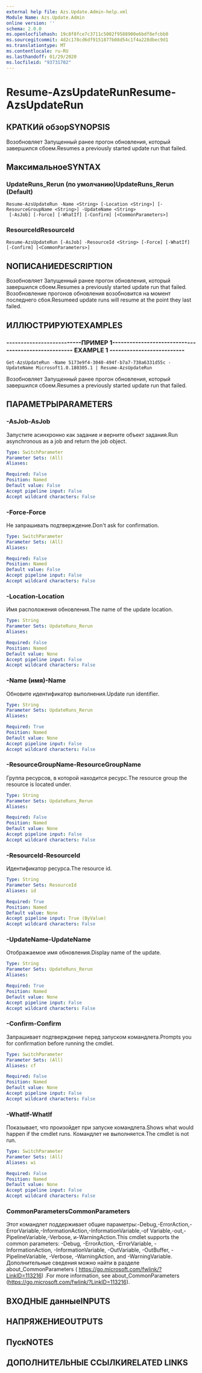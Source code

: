 ```yaml
---
external help file: Azs.Update.Admin-help.xml
Module Name: Azs.Update.Admin
online version: ''
schema: 2.0.0
ms.openlocfilehash: 19c8f8fce7c3711c5002f9588900e6bdf8efcbb0
ms.sourcegitcommit: 4d2c178cd6df9151877b08d54c1f4a228dbec9d1
ms.translationtype: MT
ms.contentlocale: ru-RU
ms.lasthandoff: 01/29/2020
ms.locfileid: "93731702"
---
```

# <span data-ttu-id="2e079-101">Resume-AzsUpdateRun</span><span class="sxs-lookup"><span data-stu-id="2e079-101">Resume-AzsUpdateRun</span></span>

## <span data-ttu-id="2e079-102">КРАТКИй обзор</span><span class="sxs-lookup"><span data-stu-id="2e079-102">SYNOPSIS</span></span>
<span data-ttu-id="2e079-103">Возобновляет Запущенный ранее прогон обновления, который завершился сбоем.</span><span class="sxs-lookup"><span data-stu-id="2e079-103">Resumes a previously started update run that failed.</span></span>

## <span data-ttu-id="2e079-104">Максимальное</span><span class="sxs-lookup"><span data-stu-id="2e079-104">SYNTAX</span></span>

### <span data-ttu-id="2e079-105">UpdateRuns_Rerun (по умолчанию)</span><span class="sxs-lookup"><span data-stu-id="2e079-105">UpdateRuns_Rerun (Default)</span></span>
```
Resume-AzsUpdateRun -Name <String> [-Location <String>] [-ResourceGroupName <String>] -UpdateName <String>
 [-AsJob] [-Force] [-WhatIf] [-Confirm] [<CommonParameters>]
```

### <span data-ttu-id="2e079-106">ResourceId</span><span class="sxs-lookup"><span data-stu-id="2e079-106">ResourceId</span></span>
```
Resume-AzsUpdateRun [-AsJob] -ResourceId <String> [-Force] [-WhatIf] [-Confirm] [<CommonParameters>]
```

## <span data-ttu-id="2e079-107">NОПИСАНИЕ</span><span class="sxs-lookup"><span data-stu-id="2e079-107">DESCRIPTION</span></span>
<span data-ttu-id="2e079-108">Возобновляет Запущенный ранее прогон обновления, который завершился сбоем.</span><span class="sxs-lookup"><span data-stu-id="2e079-108">Resumes a previously started update run that failed.</span></span> <span data-ttu-id="2e079-109">Возобновление прогонов обновления возобновится на момент последнего сбоя.</span><span class="sxs-lookup"><span data-stu-id="2e079-109">Resumeed update runs will resume at the point they last failed.</span></span>

## <span data-ttu-id="2e079-110">ИЛЛЮСТРИРУЮТ</span><span class="sxs-lookup"><span data-stu-id="2e079-110">EXAMPLES</span></span>

### <span data-ttu-id="2e079-111">--------------------------ПРИМЕР 1--------------------------</span><span class="sxs-lookup"><span data-stu-id="2e079-111">-------------------------- EXAMPLE 1 --------------------------</span></span>
```
Get-AzsUpdateRun -Name 5173e9f4-3040-494f-b7a7-738a6331d55c -UpdateName Microsoft1.0.180305.1 | Resume-AzsUpdateRun
```

<span data-ttu-id="2e079-112">Возобновляет Запущенный ранее прогон обновления, который завершился сбоем.</span><span class="sxs-lookup"><span data-stu-id="2e079-112">Resumes a previously started update run that failed.</span></span>

## <span data-ttu-id="2e079-113">ПАРАМЕТРЫ</span><span class="sxs-lookup"><span data-stu-id="2e079-113">PARAMETERS</span></span>

### <span data-ttu-id="2e079-114">-AsJob</span><span class="sxs-lookup"><span data-stu-id="2e079-114">-AsJob</span></span>
<span data-ttu-id="2e079-115">Запустите асинхронно как задание и верните объект задания.</span><span class="sxs-lookup"><span data-stu-id="2e079-115">Run asynchronous as a job and return the job object.</span></span>

```yaml
Type: SwitchParameter
Parameter Sets: (All)
Aliases: 

Required: False
Position: Named
Default value: False
Accept pipeline input: False
Accept wildcard characters: False
```

### <span data-ttu-id="2e079-116">-Force</span><span class="sxs-lookup"><span data-stu-id="2e079-116">-Force</span></span>
<span data-ttu-id="2e079-117">Не запрашивать подтверждение.</span><span class="sxs-lookup"><span data-stu-id="2e079-117">Don't ask for confirmation.</span></span>

```yaml
Type: SwitchParameter
Parameter Sets: (All)
Aliases: 

Required: False
Position: Named
Default value: False
Accept pipeline input: False
Accept wildcard characters: False
```

### <span data-ttu-id="2e079-118">-Location</span><span class="sxs-lookup"><span data-stu-id="2e079-118">-Location</span></span>
<span data-ttu-id="2e079-119">Имя расположения обновления.</span><span class="sxs-lookup"><span data-stu-id="2e079-119">The name of the update location.</span></span>

```yaml
Type: String
Parameter Sets: UpdateRuns_Rerun
Aliases: 

Required: False
Position: Named
Default value: None
Accept pipeline input: False
Accept wildcard characters: False
```

### <span data-ttu-id="2e079-120">-Name (имя)</span><span class="sxs-lookup"><span data-stu-id="2e079-120">-Name</span></span>
<span data-ttu-id="2e079-121">Обновите идентификатор выполнения.</span><span class="sxs-lookup"><span data-stu-id="2e079-121">Update run identifier.</span></span>

```yaml
Type: String
Parameter Sets: UpdateRuns_Rerun
Aliases: 

Required: True
Position: Named
Default value: None
Accept pipeline input: False
Accept wildcard characters: False
```

### <span data-ttu-id="2e079-122">-ResourceGroupName</span><span class="sxs-lookup"><span data-stu-id="2e079-122">-ResourceGroupName</span></span>
<span data-ttu-id="2e079-123">Группа ресурсов, в которой находится ресурс.</span><span class="sxs-lookup"><span data-stu-id="2e079-123">The resource group the resource is located under.</span></span>

```yaml
Type: String
Parameter Sets: UpdateRuns_Rerun
Aliases: 

Required: False
Position: Named
Default value: None
Accept pipeline input: False
Accept wildcard characters: False
```

### <span data-ttu-id="2e079-124">-ResourceId</span><span class="sxs-lookup"><span data-stu-id="2e079-124">-ResourceId</span></span>
<span data-ttu-id="2e079-125">Идентификатор ресурса.</span><span class="sxs-lookup"><span data-stu-id="2e079-125">The resource id.</span></span>

```yaml
Type: String
Parameter Sets: ResourceId
Aliases: id

Required: True
Position: Named
Default value: None
Accept pipeline input: True (ByValue)
Accept wildcard characters: False
```

### <span data-ttu-id="2e079-126">-UpdateName</span><span class="sxs-lookup"><span data-stu-id="2e079-126">-UpdateName</span></span>
<span data-ttu-id="2e079-127">Отображаемое имя обновления.</span><span class="sxs-lookup"><span data-stu-id="2e079-127">Display name of the update.</span></span>

```yaml
Type: String
Parameter Sets: UpdateRuns_Rerun
Aliases: 

Required: True
Position: Named
Default value: None
Accept pipeline input: False
Accept wildcard characters: False
```

### <span data-ttu-id="2e079-128">-Confirm</span><span class="sxs-lookup"><span data-stu-id="2e079-128">-Confirm</span></span>
<span data-ttu-id="2e079-129">Запрашивает подтверждение перед запуском командлета.</span><span class="sxs-lookup"><span data-stu-id="2e079-129">Prompts you for confirmation before running the cmdlet.</span></span>

```yaml
Type: SwitchParameter
Parameter Sets: (All)
Aliases: cf

Required: False
Position: Named
Default value: None
Accept pipeline input: False
Accept wildcard characters: False
```

### <span data-ttu-id="2e079-130">-WhatIf</span><span class="sxs-lookup"><span data-stu-id="2e079-130">-WhatIf</span></span>
<span data-ttu-id="2e079-131">Показывает, что произойдет при запуске командлета.</span><span class="sxs-lookup"><span data-stu-id="2e079-131">Shows what would happen if the cmdlet runs.</span></span>
<span data-ttu-id="2e079-132">Командлет не выполняется.</span><span class="sxs-lookup"><span data-stu-id="2e079-132">The cmdlet is not run.</span></span>

```yaml
Type: SwitchParameter
Parameter Sets: (All)
Aliases: wi

Required: False
Position: Named
Default value: None
Accept pipeline input: False
Accept wildcard characters: False
```

### <span data-ttu-id="2e079-133">CommonParameters</span><span class="sxs-lookup"><span data-stu-id="2e079-133">CommonParameters</span></span>
<span data-ttu-id="2e079-134">Этот командлет поддерживает общие параметры:-Debug,-ErrorAction,-ErrorVariable,-InformationAction,-InformationVariable,-of Variable,-out,-PipelineVariable,-Verbose, и-WarningAction.</span><span class="sxs-lookup"><span data-stu-id="2e079-134">This cmdlet supports the common parameters: -Debug, -ErrorAction, -ErrorVariable, -InformationAction, -InformationVariable, -OutVariable, -OutBuffer, -PipelineVariable, -Verbose, -WarningAction, and -WarningVariable.</span></span> <span data-ttu-id="2e079-135">Дополнительные сведения можно найти в разделе about_CommonParameters ( https://go.microsoft.com/fwlink/?LinkID=113216) .</span><span class="sxs-lookup"><span data-stu-id="2e079-135">For more information, see about_CommonParameters (https://go.microsoft.com/fwlink/?LinkID=113216).</span></span>

## <span data-ttu-id="2e079-136">ВХОДНЫЕ данные</span><span class="sxs-lookup"><span data-stu-id="2e079-136">INPUTS</span></span>

## <span data-ttu-id="2e079-137">НАПРЯЖЕНИЕ</span><span class="sxs-lookup"><span data-stu-id="2e079-137">OUTPUTS</span></span>

## <span data-ttu-id="2e079-138">Пуск</span><span class="sxs-lookup"><span data-stu-id="2e079-138">NOTES</span></span>

## <span data-ttu-id="2e079-139">ДОПОЛНИТЕЛЬНЫЕ ССЫЛКИ</span><span class="sxs-lookup"><span data-stu-id="2e079-139">RELATED LINKS</span></span>

